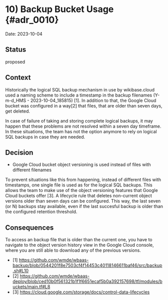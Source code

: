 # 10) Backup Bucket Usage {#adr_0010}

<!--
Don't forget to update the TOC in index.md when adding a new record
-->

Date: 2023-10-04

## Status

proposed

## Context

Historically the logical SQL backup mechanism in use by wikibase.cloud used a naming scheme to include a timestamp in the backup filenames (Y-m-d_HMS - 2023-10-04_185815) [1]. In addition to that, the Google Cloud bucket was configured in a way[2] that files, that are older than seven days, get deleted.

In case of failure of taking and storing complete logical backups, it may happen that these problems are not resolved within a seven day timeframe. In these situations, the team has not the option anymore to rely on logical SQL backups in case they are needed.

## Decision

- Google Cloud bucket object versioning is used instead of files with different filenames

To prevent situations like this from happening, instead of different files with timestamps, one single file is used as for the logical SQL backups. This allows the team to make use of the object versioning features that Google Cloud buckets offer [3]. A lifecycle rule that deletes non-current object versions older than seven days can be configured. This way, the last seven (or N) backups stay available, even if the last succesful backup is older than the configured retention threshold.

## Consequences

To access an backup file that is older than the current one, you have to navigate to the object version history view in the Google Cloud console, where you are still able to download any of the previous versions.



- [1] https://github.com/wmde/wbaas-backup/blob/0544201f8e7503cf4f14453c40118146611baf46/src/backup.sh#L10
- [2] https://github.com/wmde/wbaas-deploy/blob/ced10b0f561321b1f1f6651ecaf5b0a392157698/tf/modules/buckets/main.tf#L8
- [3] https://cloud.google.com/storage/docs/control-data-lifecycles